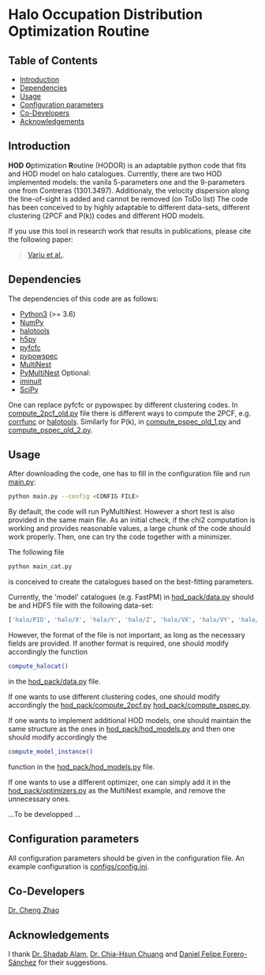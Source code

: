 # Halo Occupation Distribution Optimization Routine

## Table of Contents

-   [Introduction](#introduction)
-   [Dependencies](#Dependencies)
-   [Usage](#Usage)
-   [Configuration parameters](#Configuration-parameters)
-   [Co-Developers](#Co-Developers)
-   [Acknowledgements](#Acknowledgements)

## Introduction

**HOD** **O**ptimization **R**outine (HODOR) is an adaptable python code that fits and HOD model on halo catalogues.
Currently, there are two HOD implemented models: the vanila 5-parameters one and the 9-parameters one from Contreras (1301.3497). Additionaly, the velocity dispersion along the line-of-sight is added and cannot be removed (on ToDo list)
The code has been conceived to by highly adaptable to different data-sets, different clustering (2PCF and P(k)) codes and different HOD models.


If you use this tool in research work that results in publications, please cite the following paper:

> [Variu et al.](https://arxiv.org/abs/2307.14197).

## Dependencies

The dependencies of this code are as follows:

-   [Python3](https://www.python.org/)  (>= 3.6)
-   [NumPy](https://numpy.org/)
-   [halotools](https://anaconda.org/conda-forge/halotools)
-   [h5py](https://anaconda.org/conda-forge/h5py)
-   [pyfcfc](https://github.com/dforero0896/pyfcfc)
-   [pypowspec](https://github.com/dforero0896/pypowspec)
-   [MultiNest](https://github.com/farhanferoz/MultiNest)
-   [PyMultiNest](https://github.com/JohannesBuchner/PyMultiNest)
Optional:
-   [iminuit](https://anaconda.org/conda-forge/iminuit)
-   [SciPy](https://scipy.org/)

One can replace pyfcfc or pypowspec by different clustering codes. In [compute_2pcf_old.py](hod_pack/alternatives/compute_2pcf_old.py) file there is different ways to compute the 2PCF, e.g. [corrfunc](https://corrfunc.readthedocs.io/en/master/) or [halotools](https://anaconda.org/conda-forge/halotools). Similarly for P(k), in [compute_pspec_old_1.py](hod_pack/alternatives/compute_pspec_old_1.py) and [compute_pspec_old_2.py](hod_pack/alternatives/compute_pspec_old_2.py).

## Usage

After downloading the code, one has to fill in the configuration file and run [main.py](main.py):

```bash
python main.py --config <CONFIG FILE>
```

By default, the code will run PyMultiNest. However a short test is also provided in the same main file. As an initial check, if the chi2 computation is working and provides reasonable values, a large chunk of the code should work properly. Then, one can try the code together with a minimizer.

The following file
```bash
python main_cat.py
```
is conceived to create the catalogues based on the best-fitting parameters.

Currently, the 'model' catalogues (e.g. FastPM) in [hod_pack/data.py](#hod_pack/data.py) should be and HDF5 file with the following data-set:
```bash
['halo/PID', 'halo/X', 'halo/Y', 'halo/Z', 'halo/VX', 'halo/VY', 'halo/VZ', 'halo/ID', 'halo/Rvir', 'halo/Rs', 'halo/Mvir'].
```
However, the format of the file is not important, as long as the necessary fields are provided. If another format is required, one should modify accordingly the function 
```bash
compute_halocat()
```
in the [hod_pack/data.py](#hod_pack/data.py) file.

If one wants to use different clustering codes, one should modify accordingly the  [hod_pack/compute_2pcf.py](#hod_pack/compute_2pcf.py) [hod_pack/compute_pspec.py](#hod_pack/compute_pspec.py).

If one wants to implement additional HOD models, one should maintain the same structure as the ones in [hod_pack/hod_models.py](#hod_pack/hod_models.py) and then one should modify accordingly the
```bash
compute_model_instance()
```
function in the [hod_pack/hod_models.py](#hod_pack/hod_models.py) file.

If one wants to use a different optimizer, one can simply add it in the [hod_pack/optimizers.py](#hod_pack/optimizers.py) as the MultiNest example, and remove the unnecessary ones.


...To be developped ...

## Configuration parameters
All configuration parameters should be given in the configuration file. An example configuration is [configs/config.ini](configs/config.ini).



## Co-Developers
[Dr. Cheng Zhao](https://github.com/cheng-zhao/)


## Acknowledgements
I thank [Dr. Shadab Alam](https://github.com/shadaba), [Dr. Chia-Hsun Chuang](https://github.com/chia-hsun-chuang/) and [Daniel Felipe Forero-Sánchez](https://github.com/dforero0896) for their suggestions.
